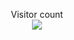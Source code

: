 <p align="center"> 
  Visitor count<br>
  <img src="https://profile-counter.glitch.me/luaneyed/count.svg" />
</p>
